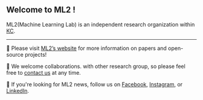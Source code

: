 ## Welcome to ML2 !
ML2(Machine Learning Lab) is an independent research organization within [KC](<[https://www.kct.co.kr/#0](https://www.kct.co.kr/#0)>).

---

🥳 Please visit [ML2’s website](https://www.kc-ml2.com/) for more information on papers and open-source projects!

🤝 We welcome collaborations. with other research group, so please feel free to [contact us](mailto:contact@kc-ml2.com) at any time.

📮 If you're looking for ML2 news, follow us on [Facebook](https://www.facebook.com/KCML2), [Instagram](https://www.instagram.com/ml2_machinelearninglab/), or [LinkedIn](https://www.linkedin.com/company/kc-ml2).
